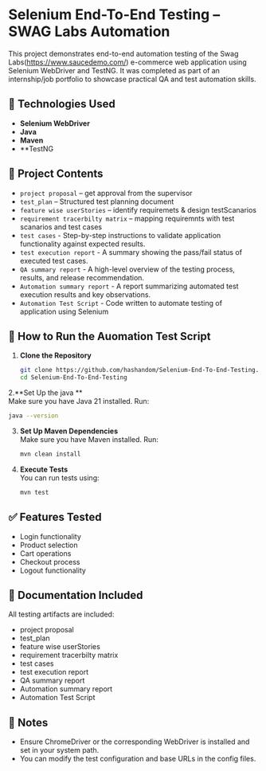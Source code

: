 # Selenium End-To-End Testing – SWAG Labs Automation
This project demonstrates end-to-end automation testing of the Swag Labs(https://www.saucedemo.com/) e-commerce web application using Selenium WebDriver and TestNG. It was completed as part of an internship/job portfolio to showcase practical QA and test automation skills.


## 🔧 Technologies Used
- **Selenium WebDriver**
- **Java**
- **Maven**
- **TestNG 

## 📂 Project Contents
- `project proposal`                     – get approval from the supervisor
- `test_plan`                            – Structured test planning document
- `feature wise userStories`             – identify requiremets & design testScanarios
- `requirement tracerbilty matrix`       – mapping requiremnts with test scanarios and test cases
- `test cases`                           - Step-by-step instructions to validate application functionality against expected results.
- `test execution report`               - A summary showing the pass/fail status of executed test cases.
- `QA summary report`                   - A high-level overview of the testing process, results, and release recommendation.
- `Automation summary report`           - A report summarizing automated test execution results and key observations.
- `Automation Test Script`              - Code written to automate testing of application using Selenium                            

## 🚀 How to Run the Auomation Test Script

1. **Clone the Repository**  
   ```bash
   git clone https://github.com/hashandom/Selenium-End-To-End-Testing.git
   cd Selenium-End-To-End-Testing
   ```
2.**Set Up the java **  
   Make sure you have Java 21 installed. Run:
   ```bash
   java --version
   ```

3. **Set Up Maven Dependencies**  
   Make sure you have Maven installed. Run:
   ```bash
   mvn clean install
   ```

3. **Execute Tests**  
   You can run tests using:
   ```bash
   mvn test
   ```

## ✅ Features Tested
- Login functionality
- Product selection
- Cart operations
- Checkout process
- Logout functionality

## 📘 Documentation Included
All testing artifacts are included:
- project proposal
- test_plan
- feature wise userStories
- requirement tracerbilty matrix
- test cases
- test execution report
- QA summary report
- Automation summary report
- Automation Test Script

## 📎 Notes
- Ensure ChromeDriver or the corresponding WebDriver is installed and set in your system path.
- You can modify the test configuration and base URLs in the config files.


